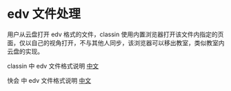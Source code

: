 # edv 文件处理

用户从云盘打开 edv 格式的文件，classin 使用内置浏览器打开该文件内指定的页面，仅以自己的视角打开，不与其他人同步，该浏览器可以移出教室，类似教室内云盘的实现。

classin 中 edv 文件格式说明 [中文](classin-edv-doc.md)

快会 中 edv 文件格式说明 [中文](matein-edv-doc.md)
